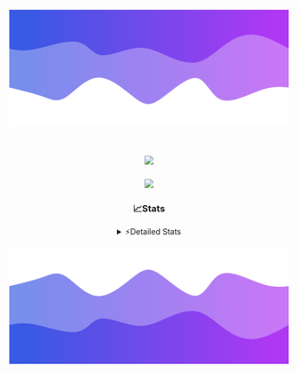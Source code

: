 ![Header](./header.png)
<div align="center">

<h1 align="center">
  <a href="https://git.io/typing-svg">
    <img src="https://readme-typing-svg.herokuapp.com/?lines=Hello,+There!+👋;This+is+chicho.;CEO+on+Hely+Development....;&center=true&size=25">
  </a>
</h1>
  
<p align="center">
  <img src="https://lanyard.cnrad.dev/api/852683595378196480" />
</p>

### 📈Stats
<details>
    <summary> ⚡Detailed Stats</summary>
    <br/>

<!--START_SECTION:waka-->
![Code Time](http://img.shields.io/badge/Code%20Time-301%20hrs%2035%20mins-blue)

![Profile Views](http://img.shields.io/badge/Profile%20Views-9-blue)

**🐱 My GitHub Data** 

> 📦 42.5 kB Used in GitHub's Storage 
 > 
> 🏆 22 Contributions in the Year 2023
 > 
> 🚫 Not Opted to Hire
 > 
> 📜 7 Public Repositories 
 > 
> 🔑 9 Private Repositories 
 > 
**I'm a Night 🦉** 

```text
🌞 Morning                16 commits          ██░░░░░░░░░░░░░░░░░░░░░░░   06.27 % 
🌆 Daytime                30 commits          ███░░░░░░░░░░░░░░░░░░░░░░   11.76 % 
🌃 Evening                123 commits         ████████████░░░░░░░░░░░░░   48.24 % 
🌙 Night                  86 commits          ████████░░░░░░░░░░░░░░░░░   33.73 % 
```
📅 **I'm Most Productive on Tuesday** 

```text
Monday                   19 commits          ██░░░░░░░░░░░░░░░░░░░░░░░   07.45 % 
Tuesday                  56 commits          █████░░░░░░░░░░░░░░░░░░░░   21.96 % 
Wednesday                47 commits          █████░░░░░░░░░░░░░░░░░░░░   18.43 % 
Thursday                 30 commits          ███░░░░░░░░░░░░░░░░░░░░░░   11.76 % 
Friday                   35 commits          ███░░░░░░░░░░░░░░░░░░░░░░   13.73 % 
Saturday                 23 commits          ██░░░░░░░░░░░░░░░░░░░░░░░   09.02 % 
Sunday                   45 commits          ████░░░░░░░░░░░░░░░░░░░░░   17.65 % 
```


📊 **This Week I Spent My Time On** 

```text
🕑︎ Time Zone: America/Argentina/Buenos_Aires

💬 Programming Languages: 
Python                   13 hrs 12 mins      █████████████░░░░░░░░░░░░   52.30 % 
HTML                     9 hrs 48 mins       ██████████░░░░░░░░░░░░░░░   38.87 % 
JavaScript               1 hr 9 mins         █░░░░░░░░░░░░░░░░░░░░░░░░   04.62 % 
Text                     1 hr                █░░░░░░░░░░░░░░░░░░░░░░░░   04.00 % 
Bash                     2 mins              ░░░░░░░░░░░░░░░░░░░░░░░░░   00.16 % 

🔥 Editors: 
VS Code                  25 hrs 14 mins      █████████████████████████   100.00 % 

🐱‍💻 Projects: 
Unknown Project          14 hrs 41 mins      ███████████████░░░░░░░░░░   58.22 % 
Coder                    5 hrs 24 mins       █████░░░░░░░░░░░░░░░░░░░░   21.41 % 
FivemStrings             4 hrs 34 mins       █████░░░░░░░░░░░░░░░░░░░░   18.15 % 
ocean-backend-v2         33 mins             █░░░░░░░░░░░░░░░░░░░░░░░░   02.22 % 

💻 Operating System: 
Windows                  25 hrs 14 mins      █████████████████████████   100.00 % 
```

**I Mostly Code in JavaScript** 

```text
JavaScript               8 repos             █████████░░░░░░░░░░░░░░░░   34.78 % 
CSS                      4 repos             ████░░░░░░░░░░░░░░░░░░░░░   17.39 % 
HTML                     2 repos             ██░░░░░░░░░░░░░░░░░░░░░░░   08.70 % 
C#                       2 repos             ██░░░░░░░░░░░░░░░░░░░░░░░   08.70 % 
Batchfile                1 repo              █░░░░░░░░░░░░░░░░░░░░░░░░   04.35 % 
```




 Last Updated on 23/08/2023 06:15:16 UTC
<!--END_SECTION:waka-->
</details>

![Footer](./footer.png)
